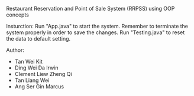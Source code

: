 Restaurant Reservation and Point of Sale System (RRPSS) using OOP concepts

Insturction:
Run "App.java" to start the system. Remember to terminate the system properly in order to save the changes.
Run "Testing.java" to reset the data to default setting.

Author:
- Tan Wei Kit
- Ding Wei Da Irwin
- Clement Liew Zheng Qi
- Tan Liang Wei
- Ang Ser Gin Marcus